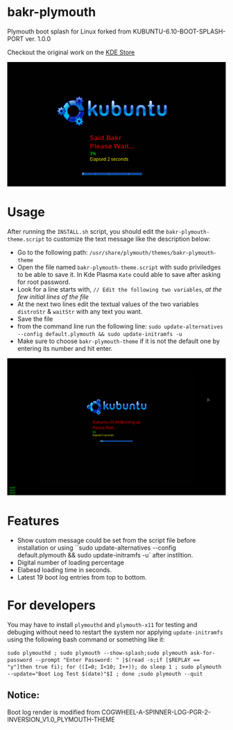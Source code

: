 # bakr-plymouth
Plymouth boot splash for Linux forked from KUBUNTU-6.10-BOOT-SPLASH-PORT ver. 1.0.0

Checkout the original work on the [KDE Store](https://store.kde.org/p/1511317/)

![Screenshot](bakr-plymouth-theme/screenshot2.png "Screenshot preview!")

# Usage
After running the `INSTALL.sh` script, you should edit the `bakr-plymouth-theme.script` to customize the text message like the description below:
* Go to the following path: `/usr/share/plymouth/themes/bakr-plymouth-theme`
* Open the file named `bakr-plymouth-theme.script` with sudo priviledges to be able to save it. In Kde Plasma `Kate` could able to save after asking for root password.
* Look for a line starts with, `// Edit the following two variables`, *at the few initial lines of the file*
* At the next two lines edit the textual values of the two variables `distroStr` & `waitStr` with any text you want.
* Save the file
* from the command line run the following line: 
`sudo update-alternatives --config default.plymouth && sudo update-initramfs -u`
* Make sure to choose `bakr-plymouth-theme` if it is not the default one by entering its number and hit enter.

![Screenshot](bakr-plymouth-theme/screenshot3.png "Screenshot preview!")

# Features
* Show custom message could be set from the script file before installation or using ``sudo update-alternatives --config default.plymouth && sudo update-initramfs -u` after instlltion.
* Digital number of loading percentage
* Elabesd loading time in seconds.
* Latest 19 boot log entries from top to bottom.

# For developers
You may have to install `plymouthd` and `plymouth-x11` for testing and debuging without need to restart the system nor applying `update-initramfs` using the following bash command or something like it:
```
sudo plymouthd ; sudo plymouth --show-splash;sudo plymouth ask-for-password --prompt "Enter Password: " |$(read -s;if [$REPLAY == "y"]then true fi); for ((I=0; I<10; I++)); do sleep 1 ; sudo plymouth --update="Boot Log Test $(date)"$I ; done ;sudo plymouth --quit
```


## Notice:
Boot log render is modified from COGWHEEL-A-SPINNER-LOG-PGR-2-INVERSION_V1.0_PLYMOUTH-THEME


